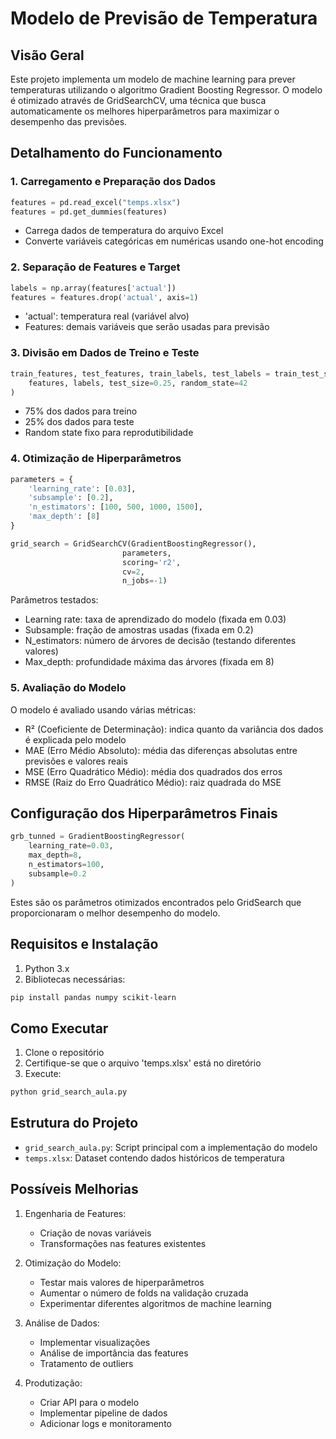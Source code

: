 # Modelo de Previsão de Temperatura

## Visão Geral
Este projeto implementa um modelo de machine learning para prever temperaturas utilizando o algoritmo Gradient Boosting Regressor. O modelo é otimizado através de GridSearchCV, uma técnica que busca automaticamente os melhores hiperparâmetros para maximizar o desempenho das previsões.

## Detalhamento do Funcionamento

### 1. Carregamento e Preparação dos Dados
```python
features = pd.read_excel("temps.xlsx")
features = pd.get_dummies(features)
```
- Carrega dados de temperatura do arquivo Excel
- Converte variáveis categóricas em numéricas usando one-hot encoding

### 2. Separação de Features e Target
```python
labels = np.array(features['actual'])
features = features.drop('actual', axis=1)
```
- 'actual': temperatura real (variável alvo)
- Features: demais variáveis que serão usadas para previsão

### 3. Divisão em Dados de Treino e Teste
```python
train_features, test_features, train_labels, test_labels = train_test_split(
    features, labels, test_size=0.25, random_state=42
)
```
- 75% dos dados para treino
- 25% dos dados para teste
- Random state fixo para reprodutibilidade

### 4. Otimização de Hiperparâmetros
```python
parameters = {
    'learning_rate': [0.03],
    'subsample': [0.2],
    'n_estimators': [100, 500, 1000, 1500],
    'max_depth': [8]
}

grid_search = GridSearchCV(GradientBoostingRegressor(), 
                         parameters, 
                         scoring='r2', 
                         cv=2, 
                         n_jobs=-1)
```
Parâmetros testados:
- Learning rate: taxa de aprendizado do modelo (fixada em 0.03)
- Subsample: fração de amostras usadas (fixada em 0.2)
- N_estimators: número de árvores de decisão (testando diferentes valores)
- Max_depth: profundidade máxima das árvores (fixada em 8)

### 5. Avaliação do Modelo
O modelo é avaliado usando várias métricas:
- R² (Coeficiente de Determinação): indica quanto da variância dos dados é explicada pelo modelo
- MAE (Erro Médio Absoluto): média das diferenças absolutas entre previsões e valores reais
- MSE (Erro Quadrático Médio): média dos quadrados dos erros
- RMSE (Raiz do Erro Quadrático Médio): raiz quadrada do MSE

## Configuração dos Hiperparâmetros Finais
```python
grb_tunned = GradientBoostingRegressor(
    learning_rate=0.03,
    max_depth=8,
    n_estimators=100,
    subsample=0.2
)
```
Estes são os parâmetros otimizados encontrados pelo GridSearch que proporcionaram o melhor desempenho do modelo.

## Requisitos e Instalação
1. Python 3.x
2. Bibliotecas necessárias:
```bash
pip install pandas numpy scikit-learn
```

## Como Executar
1. Clone o repositório
2. Certifique-se que o arquivo 'temps.xlsx' está no diretório
3. Execute:
```bash
python grid_search_aula.py
```

## Estrutura do Projeto
- `grid_search_aula.py`: Script principal com a implementação do modelo
- `temps.xlsx`: Dataset contendo dados históricos de temperatura

## Possíveis Melhorias
1. Engenharia de Features:
   - Criação de novas variáveis
   - Transformações nas features existentes

2. Otimização do Modelo:
   - Testar mais valores de hiperparâmetros
   - Aumentar o número de folds na validação cruzada
   - Experimentar diferentes algoritmos de machine learning

3. Análise de Dados:
   - Implementar visualizações
   - Análise de importância das features
   - Tratamento de outliers

4. Produtização:
   - Criar API para o modelo
   - Implementar pipeline de dados
   - Adicionar logs e monitoramento
